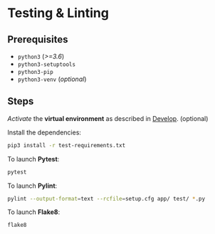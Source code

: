 # Testing & Linting

## Prerequisites

+ `python3` (_>=3.6_)
+ `python3-setuptools`
+ `python3-pip`
+ `python3-venv` (_optional_)

## Steps

_Activate_ the **virtual environment** as described in [Develop](develop.md). (optional)

Install the dependencies:

```sh
pip3 install -r test-requirements.txt
```

To launch **Pytest**:

```sh
pytest
```

To launch **Pylint**:

```sh
pylint --output-format=text --rcfile=setup.cfg app/ test/ *.py
```

To launch **Flake8**:

```sh
flake8
```
